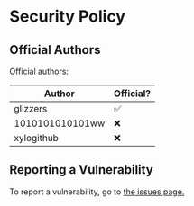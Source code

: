 # Security Policy

## Official Authors

Official authors:

| Author | Official?          |
| ------- | ------------------ |
| glizzers  | :white_check_mark: |
| 1010101010101ww   | :x:                |
|  xylogithub  | :x: |

## Reporting a Vulnerability

To report a vulnerability, go to [the issues page.](https://github.com/xylogithub/blooket-hack/issues)
